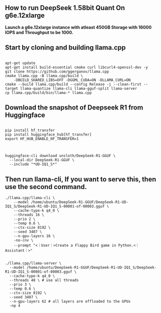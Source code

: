 ## How to run DeepSeek 1.58bit Quant On g6e.12xlarge


**Launch a g6e.12xlarge instance with atleast 450GB Storage with 16000 IOPS and Throughput to be 1000.**

## Start by cloning and building llama.cpp

```{bash}

apt-get update
apt-get install build-essential cmake curl libcurl4-openssl-dev -y
git clone https://github.com/ggerganov/llama.cpp
cmake llama.cpp -B llama.cpp/build \
    -DBUILD_SHARED_LIBS=OFF -DGGML_CUDA=ON -DLLAMA_CURL=ON
cmake --build llama.cpp/build --config Release -j --clean-first --target llama-quantize llama-cli llama-gguf-split llama-server
cp llama.cpp/build/bin/llama-* llama.cpp

```

## Download the snapshot of Deepseek R1 from Huggingface

```{bash}

pip install hf_transfer
pip install huggingface_hub[hf_transfer]
export HF_HUB_ENABLE_HF_TRANSFER=1

```

```{bash}


huggingface-cli download unsloth/DeepSeek-R1-GGUF \
  --local-dir DeepSeek-R1-GGUF \
  --include "*UD-IQ1_S*"

```

## Then run llama-cli, If you want to serve this, then use the second command.

```{bash}
./llama.cpp/llama-cli \
    --model /home/ubuntu/DeepSeek-R1-GGUF/DeepSeek-R1-UD-IQ1_S/DeepSeek-R1-UD-IQ1_S-00001-of-00003.gguf \
    --cache-type-k q4_0 \
    --threads 16 \
    --prio 2 \
    --temp 0.6 \
    --ctx-size 8192 \
    --seed 3407 \
    --n-gpu-layers 16 \
    -no-cnv \
    --prompt "<｜User｜>Create a Flappy Bird game in Python.<｜Assistant｜>"
```


```{bash}

./llama.cpp/llama-server \
  --model /home/ubuntu/DeepSeek-R1-GGUF/DeepSeek-R1-UD-IQ1_S/DeepSeek-R1-UD-IQ1_S-00001-of-00003.gguf \
  --cache-type-k q4_0 \
  --threads 48 \ # use all threads
  --prio 3 \
  --temp 0.6 \
  --ctx-size 8192 \
  --seed 3407 \
  --n-gpu-layers 62 # all layers are offloaded to the GPUs
  -np 4 
```

